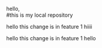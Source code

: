 hello, 
<br>
#this is my local repository

hello this change is in feature 1 hiiii

hello this change is in feature 1 hello

